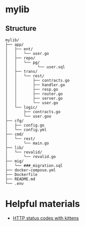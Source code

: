 # mylib

## Structure
```
mylib/
├── app/
│   ├── ent/
│   │   └── user.go
│   ├── repo/
│   │   └── pg/
│   │         └── user.sql
│   ├── trans/
│   │   └── rest/
│   │       ├── contracts.go
│   │       ├── handler.go
│   │       ├── resp.go
│   │       ├── router.go
│   │       ├── server.go
│   │       └── user.go
│   └── logic/
│       ├── contracts.go
│       └── user.goo
├── cfg/
│   ├── config.go
│   └── config.yml
├── cmd/
│   └── rest/
│       └── main.go
├── lib/
│   └── revalid/
│       └── revalid.go
├── mig/
│   └── ###_migration.sql
├── docker-compose.yml
├── Dockerfile
├── README.md
└── .env 
```
# Helpful materials
* [HTTP status codes with kittens](https://httpcats.com/)